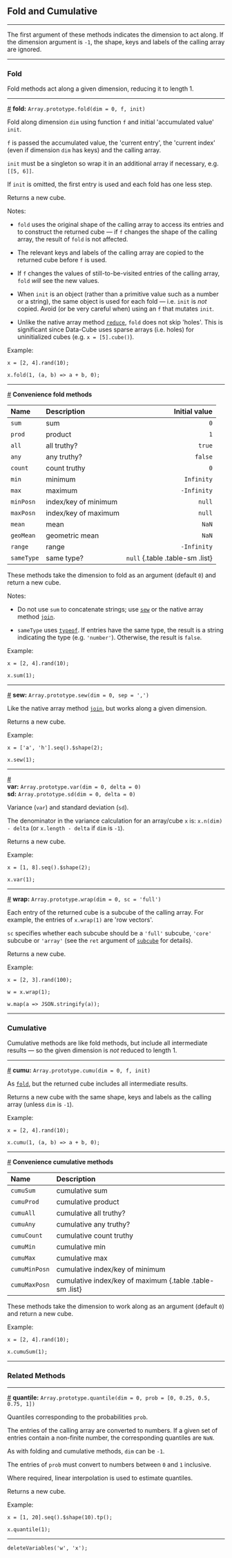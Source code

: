 
## Fold and Cumulative

---

The first argument of these methods indicates the dimension to act along. If the dimension argument is `-1`, the shape, keys and labels of the calling array are ignored.

---

### Fold

Fold methods act along a given dimension, reducing it to length 1.

---

<a id="method_fold" href="#method_fold">#</a> **fold:** `Array.prototype.fold(dim = 0, f, init)`

Fold along dimension `dim` using function `f` and initial 'accumulated value' `init`.

`f` is passed the accumulated value, the 'current entry', the 'current index' (even if dimension `dim` has keys) and the calling array. 

`init` must be a singleton so wrap it in an additional array if necessary, e.g. `[[5, 6]]`.

If `init` is omitted, the first entry is used and each fold has one less step.

Returns a new cube.

Notes:

* `fold` uses the original shape of the calling array to access its entries and to construct the returned cube &mdash; if `f` changes the shape of the calling array, the result of `fold` is not affected.

* The relevant keys and labels of the calling array are copied to the returned cube before `f` is used.

* If `f` changes the values of still-to-be-visited entries of the calling array, `fold` *will* see the new values.

* When `init` is an object (rather than a primitive value such as a number or a string), the same object is used for each fold &mdash; i.e. `init` is *not* copied.  Avoid (or be very careful when) using an `f` that mutates `init`.

* Unlike the native array method [`reduce`](https://developer.mozilla.org/en-US/docs/Web/JavaScript/Reference/Global_Objects/Array/Reduce), `fold` does not skip 'holes'. This is significant since Data-Cube uses sparse arrays (i.e. holes) for uninitialized cubes (e.g. `x = [5].cube()`).

Example:

```
x = [2, 4].rand(10);
```
```
x.fold(1, (a, b) => a + b, 0);
```

---

<a id="method_fold_one" href="#method_fold_one">#</a> **Convenience fold methods**

Name | Description | Initial value
|:--|:--|--:|
`sum` | sum | `0`
`prod` | product | `1`
`all` | all truthy? | `true`
`any` | any truthy? | `false`
`count` | count truthy | `0`
`min` | minimum | `Infinity`
`max` | maximum | `-Infinity`
`minPosn` | index/key of minimum | `null`
`maxPosn` | index/key of maximum | `null`
`mean` | mean | `NaN`
`geoMean` | geometric mean | `NaN`
`range` | range | `-Infinity`
`sameType` | same type? | `null` {.table .table-sm .list}

These methods take the dimension to fold as an argument (default `0`) and return a new cube.

Notes:

* Do not use `sum` to concatenate strings; use [`sew`](#method_sew) or the native array method [`join`](https://developer.mozilla.org/en-US/docs/Web/JavaScript/Reference/Global_Objects/Array/join).

* `sameType` uses [`typeof`](https://developer.mozilla.org/en-US/docs/Web/JavaScript/Reference/Operators/typeof). If entries have the same type, the result is a string indicating the type (e.g. `'number'`). Otherwise, the result is `false`.

Example:

```
x = [2, 4].rand(10);
```
```
x.sum(1);
```

---

<a id="method_sew" href="#method_sew">#</a> **sew:** `Array.prototype.sew(dim = 0, sep = ',')`

Like the native array method [`join`](https://developer.mozilla.org/en-US/docs/Web/JavaScript/Reference/Global_Objects/Array/join), but works along a given dimension.

Returns a new cube.

Example:

```
x = ['a', 'h'].seq().$shape(2);
```
```
x.sew(1);
```

---

<a id="method_var" href="#method_var">#</a><br>
**var:** `Array.prototype.var(dim = 0, delta = 0)`<br>
**sd:** `Array.prototype.sd(dim = 0, delta = 0)`<br>

Variance (`var`) and standard deviation (`sd`).

The denominator in the variance calculation for an array/cube `x` is: `x.n(dim) - delta` (or `x.length - delta` if `dim` is `-1`).

Returns a new cube.

Example:

```
x = [1, 8].seq().$shape(2);
```
```
x.var(1);
```

---

<a id="method_wrap" href="#method_wrap">#</a> **wrap:** `Array.prototype.wrap(dim = 0, sc = 'full')`

Each entry of the returned cube is a subcube of the calling array. For example, the entries of `x.wrap(1)` are 'row vectors'.

`sc` specifies whether each subcube should be a `'full'` subcube, `'core'` subcube or `'array'` (see the `ret` argument of [`subcube`](?subcubes#method_subcube) for details).

Returns a new cube.

Example:

```
x = [2, 3].rand(100);
```
```
w = x.wrap(1);
```
```
w.map(a => JSON.stringify(a));
```

---

### Cumulative

Cumulative methods are like fold methods, but include all intermediate results &mdash; so the given dimension is *not* reduced to length 1.

---

<a id="method_cumu" href="#method_cumu">#</a> **cumu:** `Array.prototype.cumu(dim = 0, f, init)`

As [`fold`](#method_fold), but the returned cube includes all intermediate results.

Returns a new cube with the same shape, keys and labels as the calling array (unless `dim` is `-1`).

Example:

```
x = [2, 4].rand(10);
```
```
x.cumu(1, (a, b) => a + b, 0);
```

---

<a id="method_cumu_one" href="#method_cumu_one">#</a> **Convenience cumulative methods**

Name | Description
|:--|:--|
`cumuSum` | cumulative sum
`cumuProd` | cumulative product
`cumuAll` | cumulative all truthy?
`cumuAny` | cumulative any truthy?
`cumuCount` | cumulative count truthy
`cumuMin` | cumulative min
`cumuMax` | cumulative max
`cumuMinPosn` | cumulative index/key of minimum
`cumuMaxPosn` | cumulative index/key of maximum {.table .table-sm .list}

These methods take the dimension to work along as an argument (default `0`) and return a new cube.

Example:

```
x = [2, 4].rand(10);
```
```
x.cumuSum(1);
```

---

### Related Methods

---

<a id="method_quantile" href="#method_quantile">#</a> **quantile:** `Array.prototype.quantile(dim = 0, prob = [0, 0.25, 0.5, 0.75, 1])`

Quantiles corresponding to the probabilities `prob`.

The entries of the calling array are converted to numbers. If a given set of entries contain a non-finite number, the corresponding quantiles are `NaN`.

As with folding and cumulative methods, `dim` can be `-1`.

The entries of `prob` must convert to numbers between `0` and `1` inclusive.

Where required, linear interpolation is used to estimate quantiles.

Returns a new cube.

Example:

```
x = [1, 20].seq().$shape(10).tp();
```
```
x.quantile(1);
```

---

```{.no-input .no-output}
deleteVariables('w', 'x');
```